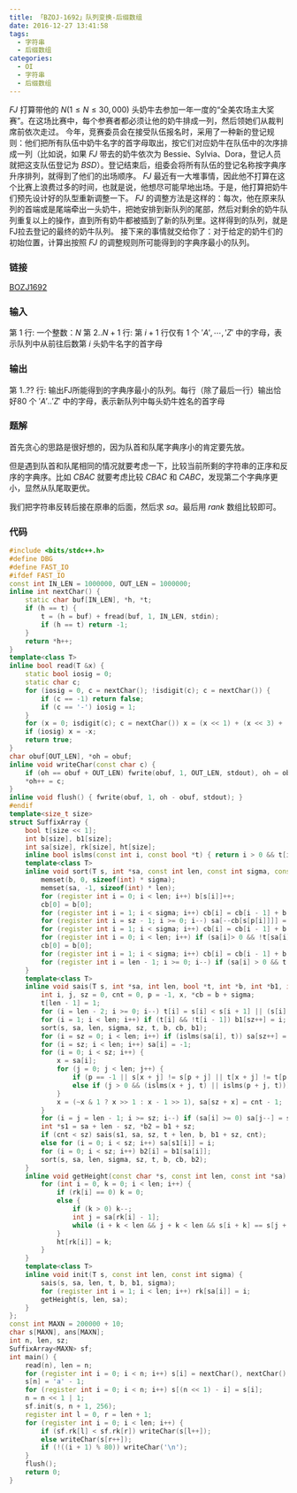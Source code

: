 ```yaml
---
title: 「BZOJ-1692」队列变换-后缀数组
date: 2016-12-27 13:41:58
tags:
  - 字符串
  - 后缀数组
categories:
  - OI
  - 字符串
  - 后缀数组
---
```

$FJ$ 打算带他的 $N(1 \leq N \leq 30,000)$ 头奶牛去参加一年一度的“全美农场主大奖赛”。在这场比赛中，每个参赛者都必须让他的奶牛排成一列，然后领她们从裁判席前依次走过。 今年，竞赛委员会在接受队伍报名时，采用了一种新的登记规则：他们把所有队伍中奶牛名字的首字母取出，按它们对应奶牛在队伍中的次序排成一列（比如说，如果 $FJ$ 带去的奶牛依次为 Bessie、Sylvia、Dora，登记人员就把这支队伍登记为 $BSD$）。登记结束后，组委会将所有队伍的登记名称按字典序升序排列，就得到了他们的出场顺序。 $FJ$ 最近有一大堆事情，因此他不打算在这个比赛上浪费过多的时间，也就是说，他想尽可能早地出场。于是，他打算把奶牛们预先设计好的队型重新调整一下。 $FJ$ 的调整方法是这样的：每次，他在原来队列的首端或是尾端牵出一头奶牛，把她安排到新队列的尾部，然后对剩余的奶牛队列重复以上的操作，直到所有奶牛都被插到了新的队列里。这样得到的队列，就是FJ拉去登记的最终的奶牛队列。 接下来的事情就交给你了：对于给定的奶牛们的初始位置，计算出按照 $FJ$ 的调整规则所可能得到的字典序最小的队列。
<!-- more -->
### 链接
[BOZJ1692](http://www.lydsy.com/JudgeOnline/problem.php?id=1692)
### 输入
第 $1$ 行: 一个整数：$N$
第 $2..N+1$ 行: 第 $i+1$ 行仅有 $1$ 个 $'A', \cdots,'Z'$ 中的字母，表示队列中从前往后数第 $i$ 头奶牛名字的首字母
### 输出
第 $1..??$ 行: 输出FJ所能得到的字典序最小的队列。每行（除了最后一行）输出恰好$80$ 个 $'A'..'Z'$ 中的字母，表示新队列中每头奶牛姓名的首字母
### 题解
首先贪心的思路是很好想的，因为队首和队尾字典序小的肯定要先放。

但是遇到队首和队尾相同的情况就要考虑一下，比较当前所剩的字符串的正序和反序的字典序。比如 $CBAC$ 就要考虑比较 $CBAC$ 和 $CABC$，发现第二个字典序更小，显然从队尾取更优。

我们把字符串反转后接在原串的后面，然后求 $sa$。最后用 $rank$ 数组比较即可。
### 代码
``` cpp
#include <bits/stdc++.h>
#define DBG
#define FAST_IO
#ifdef FAST_IO
const int IN_LEN = 1000000, OUT_LEN = 1000000;
inline int nextChar() {
    static char buf[IN_LEN], *h, *t;
    if (h == t) {
        t = (h = buf) + fread(buf, 1, IN_LEN, stdin);
        if (h == t) return -1;
    }
    return *h++;
}
template<class T>
inline bool read(T &x) {
    static bool iosig = 0;
    static char c;
    for (iosig = 0, c = nextChar(); !isdigit(c); c = nextChar()) {
        if (c == -1) return false;
        if (c == '-') iosig = 1;
    }
    for (x = 0; isdigit(c); c = nextChar()) x = (x << 1) + (x << 3) + (c ^ '0');
    if (iosig) x = -x;
    return true;
}
char obuf[OUT_LEN], *oh = obuf;
inline void writeChar(const char c) {
    if (oh == obuf + OUT_LEN) fwrite(obuf, 1, OUT_LEN, stdout), oh = obuf;
    *oh++ = c;
}
inline void flush() { fwrite(obuf, 1, oh - obuf, stdout); }
#endif
template<size_t size>
struct SuffixArray {
    bool t[size << 1];
    int b[size], b1[size];
    int sa[size], rk[size], ht[size];
    inline bool islms(const int i, const bool *t) { return i > 0 && t[i] && !t[i - 1]; }
    template<class T>
    inline void sort(T s, int *sa, const int len, const int sigma, const int sz, bool *t, int *b, int *cb, int *p) {
        memset(b, 0, sizeof(int) * sigma);
        memset(sa, -1, sizeof(int) * len);
        for (register int i = 0; i < len; i++) b[s[i]]++;
        cb[0] = b[0];
        for (register int i = 1; i < sigma; i++) cb[i] = cb[i - 1] + b[i];
        for (register int i = sz - 1; i >= 0; i--) sa[--cb[s[p[i]]]] = p[i];
        for (register int i = 1; i < sigma; i++) cb[i] = cb[i - 1] + b[i - 1];
        for (register int i = 0; i < len; i++) if (sa[i]> 0 && !t[sa[i] - 1]) sa[cb[s[sa[i] - 1]]++] = sa[i] - 1;
        cb[0] = b[0];
        for (register int i = 1; i < sigma; i++) cb[i] = cb[i - 1] + b[i];
        for (register int i = len - 1; i >= 0; i--) if (sa[i] > 0 && t[sa[i] - 1]) sa[--cb[s[sa[i] - 1]]] = sa[i] - 1;
    }
    template<class T>
    inline void sais(T s, int *sa, int len, bool *t, int *b, int *b1, int sigma) {
        int i, j, sz = 0, cnt = 0, p = -1, x, *cb = b + sigma;
        t[len - 1] = 1;
        for (i = len - 2; i >= 0; i--) t[i] = s[i] < s[i + 1] || (s[i] == s[i + 1] && t[i + 1]);
        for (i = 1; i < len; i++) if (t[i] && !t[i - 1]) b1[sz++] = i;
        sort(s, sa, len, sigma, sz, t, b, cb, b1);
        for (i = sz = 0; i < len; i++) if (islms(sa[i], t)) sa[sz++] = sa[i];
        for (i = sz; i < len; i++) sa[i] = -1;
        for (i = 0; i < sz; i++) {
            x = sa[i];
            for (j = 0; j < len; j++) {
                if (p == -1 || s[x + j] != s[p + j] || t[x + j] != t[p + j]) { cnt++, p = x; break; }
                else if (j > 0 && (islms(x + j, t) || islms(p + j, t))) break;
            }
            x = (~x & 1 ? x >> 1 : x - 1 >> 1), sa[sz + x] = cnt - 1;
        }
        for (i = j = len - 1; i >= sz; i--) if (sa[i] >= 0) sa[j--] = sa[i];
        int *s1 = sa + len - sz, *b2 = b1 + sz;
        if (cnt < sz) sais(s1, sa, sz, t + len, b, b1 + sz, cnt);
        else for (i = 0; i < sz; i++) sa[s1[i]] = i;
        for (i = 0; i < sz; i++) b2[i] = b1[sa[i]];
        sort(s, sa, len, sigma, sz, t, b, cb, b2);
    }
    inline void getHeight(const char *s, const int len, const int *sa) {
        for (int i = 0, k = 0; i < len; i++) {
            if (rk[i] == 0) k = 0;
            else {
                if (k > 0) k--;
                int j = sa[rk[i] - 1];
                while (i + k < len && j + k < len && s[i + k] == s[j + k]) k++;
            }
            ht[rk[i]] = k;
        }
    }
    template<class T>
    inline void init(T s, const int len, const int sigma) {
        sais(s, sa, len, t, b, b1, sigma);
        for (register int i = 1; i < len; i++) rk[sa[i]] = i;
        getHeight(s, len, sa);
    }
};
const int MAXN = 200000 + 10;
char s[MAXN], ans[MAXN];
int n, len, sz;
SuffixArray<MAXN> sf;
int main() {
    read(n), len = n;
    for (register int i = 0; i < n; i++) s[i] = nextChar(), nextChar();
    s[n] = 'a' - 1;
    for (register int i = 0; i < n; i++) s[(n << 1) - i] = s[i];
    n = n << 1 | 1;
    sf.init(s, n + 1, 256);
    register int l = 0, r = len + 1;
    for (register int i = 0; i < len; i++) {
        if (sf.rk[l] < sf.rk[r]) writeChar(s[l++]);
        else writeChar(s[r++]);
        if (!((i + 1) % 80)) writeChar('\n');
    }
    flush();
    return 0;
}
```


